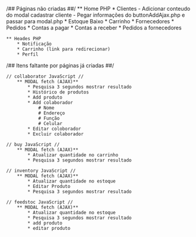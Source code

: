 /## Páginas não criadas ##/
    ** Home PHP
        * Clientes
            - Adicionar conteudo do modal cadastrar cliente
            - Pegar informações do buttonAddAjax.php e passar para modal.php
        * Estoque Baixo
        * Carrinho
        * Fornecedores
        * Pedidos
        * Contas a pagar
        * Contas a receber
        * Pedidos a fornecedores

    ** Heades PHP
        * Notificação
        * Carrinho (link para redirecionar)
        * Perfil

/## Itens faltante por páginas já criadas ##/

    // collaborator JavaScript //
        ** MODAL fetch (AJAX)**
            * Pesquisa 3 segundos mostrar resultado
            * Histórico de produtos
            * Add produto
            * Add colaborador
                # Nome
                # Endereço
                # Função
                # Celular
            * Editar coloborador
            * Excluir colaborador

    // buy JavaScript //
        ** MODAL fetch (AJAX)**
            * Atualizar quantidade no carrinho
            * Pesquisa 3 segundos mostrar resultado

    // inventory JavaScript //
        ** MODAL fetch (AJAX)**
            * Atualizar quantidade no estoque
            * Editar Produto
            * Pesquisa 3 segundos mostrar resultado

    // feedstoc JavaScript //
        ** MODAL fetch (AJAX)**
            * Atualizar quantidade no estoque
            * Pesquisa 3 segundos mostrar resultado
            * add produto
            * editar produto
        
